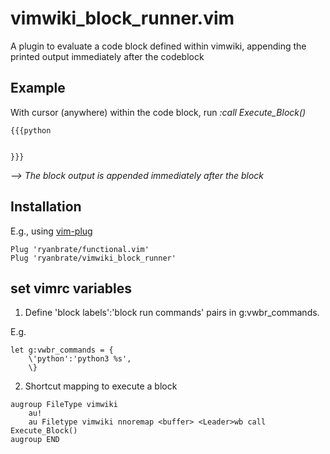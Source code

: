 # vimwiki_block_runner.vim

A plugin to evaluate a code block defined within vimwiki, appending the printed output immediately after the codeblock 

## Example

With cursor (anywhere) within the code block, run *:call Execute_Block()*

```
{{{python


}}}
```
*--> The block output is appended immediately after the block*

## Installation

E.g., using [vim-plug](https://github.com/junegunn/vim-plug)

```
Plug 'ryanbrate/functional.vim'
Plug 'ryanbrate/vimwiki_block_runner'
```

## set vimrc variables

1. Define 'block labels':'block run commands' pairs in g:vwbr_commands.

E.g.
```
let g:vwbr_commands = {
    \'python':'python3 %s',
    \}
```

2. Shortcut mapping to execute a block

```
augroup FileType vimwiki
    au! 
    au Filetype vimwiki nnoremap <buffer> <Leader>wb call Execute_Block()
augroup END
```
